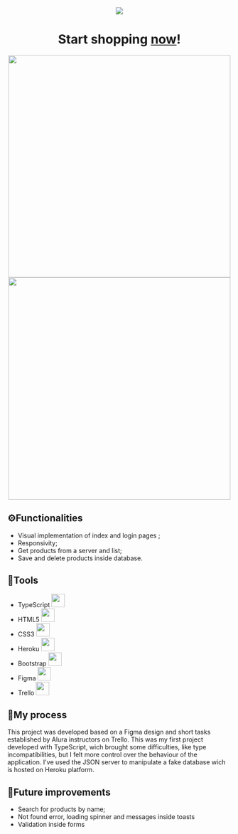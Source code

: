 <div align='center'>
  <img src='https://user-images.githubusercontent.com/35473934/159927349-d87bf063-7a59-47af-97c3-b2cc7cd510a7.png'>
</div>

<div align='center'>

# Start shopping [now](https://alura-geek-eight.vercel.app/index.html)!
</div>

<div align='center'>
<img src='https://user-images.githubusercontent.com/35473934/159930109-5037e7b2-c3a6-47c7-a707-880e7b773f4d.png' width='500px'>
<img src='https://user-images.githubusercontent.com/35473934/159930140-39535aa8-559d-4b42-8121-0a41eb76b2e6.png' width='500px'>
</div>



## ⚙️Functionalities

- Visual implementation of index and login pages ;
- Responsivity;
- Get products from a server and list;
- Save and delete products inside database.


## 🔨Tools

- TypeScript <img src="https://cdn.jsdelivr.net/gh/devicons/devicon/icons/typescript/typescript-original.svg" width='30px'/>
- HTML5 <img src="https://cdn.jsdelivr.net/gh/devicons/devicon/icons/html5/html5-original-wordmark.svg" width='30px'/>
- CSS3 <img src="https://cdn.jsdelivr.net/gh/devicons/devicon/icons/css3/css3-original-wordmark.svg" width='30px'/>
- Heroku <img src="https://cdn.jsdelivr.net/gh/devicons/devicon/icons/heroku/heroku-plain.svg" width='30px'/>
- Bootstrap <img src="https://cdn.jsdelivr.net/gh/devicons/devicon/icons/bootstrap/bootstrap-original.svg" width='30px'/>       
- Figma <img src="https://cdn.jsdelivr.net/gh/devicons/devicon/icons/figma/figma-original.svg" width='30px'/>
- Trello <img src="https://cdn.jsdelivr.net/gh/devicons/devicon/icons/trello/trello-plain.svg" width='30px'/>


## 📓My process
This project was developed based on a Figma design and short tasks established by Alura instructors on Trello. This was my first project developed with TypeScript, wich brought some difficulties, like type incompatibilities, but I felt more control over the behaviour of the application. I've used the JSON server to manipulate a fake database wich is hosted on Heroku platform.


## 🚧Future improvements
- Search for products by name;
- Not found error, loading spinner and messages inside toasts
- Validation inside forms
